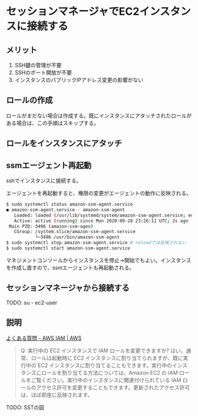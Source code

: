 # セッションマネージャでEC2インスタンスに接続する

## メリット
1. SSH鍵の管理が不要
2. SSHのポート開放が不要
3. インスタンスのパブリックIPアドレス変更の影響がない

## ロールの作成

ロールがまだない場合は作成する。既にインスタンスにアタッチされたロールがある場合は、この手順はスキップする。

## ロールをインスタンスにアタッチ


## ssmエージェント再起動
sshでインスタンスに接続する。

エージェントを再起動すると、権限の変更がエージェントの動作に反映される。

```bash
$ sudo systemctl status amazon-ssm-agent.service
● amazon-ssm-agent.service - amazon-ssm-agent
   Loaded: loaded (/usr/lib/systemd/system/amazon-ssm-agent.service; enabled; vendor preset: enabled)
   Active: active (running) since Mon 2020-09-28 23:26:11 UTC; 2s ago
 Main PID: 3496 (amazon-ssm-agen)
   CGroup: /system.slice/amazon-ssm-agent.service
           └─3496 /usr/bin/amazon-ssm-agent
$ sudo systemctl stop amazon-ssm-agent.service # reloadでは反映されない
$ sudo systemctl start amazon-ssm-agent.service
```

マネジメントコンソールからインスタンスを停止→開始でもよい。インスタンスを作成し直すので、ssmエージェントも再起動される。

## セッションマネージャから接続する

TODO: su - ec2-user

## 説明

[よくある質問 - AWS IAM | AWS](https://aws.amazon.com/jp/iam/faqs/)
> Q: 実行中の EC2 インスタンスで IAM ロールを変更できますか?
> はい。通常、ロールは起動時に EC2 インスタンスに割り当てられますが、既に実行中の EC2 インスタンスに割り当てることもできます。実行中のインスタンスにロールを割り当てる方法については、Amazon EC2 の IAM ロールをご覧ください。実行中のインスタンスに関連付けられている IAM ロールのアクセス許可を変更することもできます。更新されたアクセス許可は、ほぼ即座に反映されます。

TODO: SSTの図
